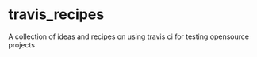 travis_recipes
==============

A collection of ideas and recipes on using travis ci for testing opensource projects
